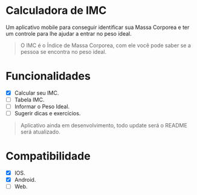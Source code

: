 # Calculadora de IMC

Um aplicativo mobile para conseguir identificar sua Massa Corporea e ter um controle para lhe ajudar a entrar no peso ideal.
> O IMC é o Índice de Massa Corporea, com ele você pode saber se a pessoa se encontra no peso ideal.

# Funcionalidades

- [X] Calcular seu IMC.
- [ ] Tabela IMC.
- [ ] Informar o Peso Ideal.
- [ ] Sugerir dicas e exercícios.
> Aplicativo ainda em desenvolvimento, todo update será o README será atualizado.

# Compatibilidade

- [X] IOS.
- [X] Android.
- [ ] Web.
